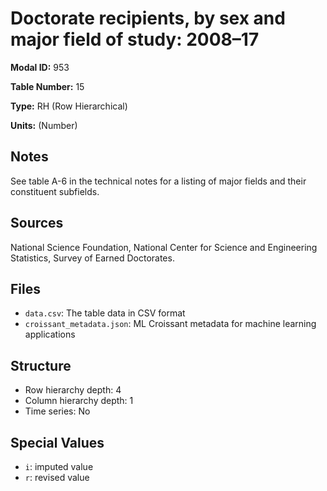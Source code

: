 # Doctorate recipients, by sex and major field of study: 2008&#8211;17

**Modal ID:** 953

**Table Number:** 15

**Type:** RH (Row Hierarchical)

**Units:** (Number)

## Notes

See table A-6 in the technical notes for a listing of major fields and their constituent subfields.

## Sources

National Science Foundation, National Center for Science and Engineering Statistics, Survey of Earned Doctorates.

## Files

- `data.csv`: The table data in CSV format
- `croissant_metadata.json`: ML Croissant metadata for machine learning applications

## Structure

- Row hierarchy depth: 4
- Column hierarchy depth: 1
- Time series: No

## Special Values

- `i`: imputed value
- `r`: revised value
